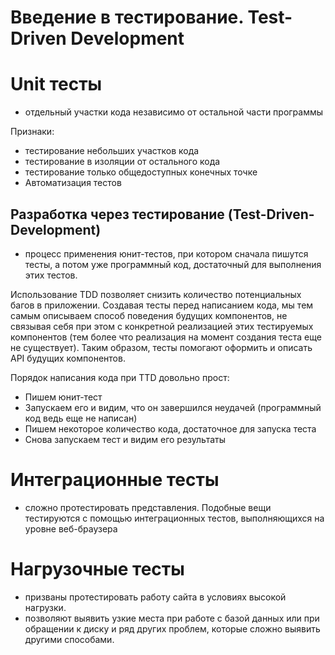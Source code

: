 # Введение в тестирование. Test-Driven Development

# Unit тесты

- отдельный участки кода независимо от остальной части программы

Признаки:
- тестирование небольших участков кода
- тестирование в изоляции от остального кода
- тестирование только общедоступных конечных точке
- Автоматизация тестов

## Разработка через тестирование (Test-Driven-Development)

- процесс применения юнит-тестов, при котором сначала пишутся тесты, а потом уже программный код, достаточный для выполнения этих тестов.

Использование TDD позволяет снизить количество потенциальных багов в приложении. Создавая тесты перед написанием кода, мы тем самым описываем способ поведения будущих компонентов, не связывая себя при этом с конкретной реализацией этих тестируемых компонентов (тем более что реализация на момент создания теста еще не существует). Таким образом, тесты помогают оформить и описать API будущих компонентов.

Порядок написания кода при TTD довольно прост:

- Пишем юнит-тест
- Запускаем его и видим, что он завершился неудачей (программный код ведь еще не написан)
- Пишем некоторое количество кода, достаточное для запуска теста
- Снова запускаем тест и видим его результаты

# Интеграционные тесты

- сложно протестировать представления. Подобные вещи тестируются с помощью интеграционных тестов, выполняющихся на уровне веб-браузера

# Нагрузочные тесты

- призваны протестировать работу сайта в условиях высокой нагрузки.
- позволяют выявить узкие места при работе с базой данных или при обращении к диску и ряд других проблем, которые сложно выявить другими способами.